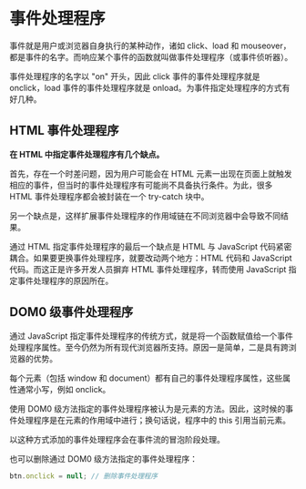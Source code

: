 # 事件处理程序

事件就是用户或浏览器自身执行的某种动作，诸如 click、load 和 mouseover，都是事件的名字。而响应某个事件的函数就叫做事件处理程序（或事件侦听器）。

事件处理程序的名字以 "on" 开头，因此 click 事件的事件处理程序就是 onclick，load 事件的事件处理程序就是 onload。为事件指定处理程序的方式有好几种。

## HTML 事件处理程序

**在 HTML 中指定事件处理程序有几个缺点。**

首先，存在一个时差问题，因为用户可能会在 HTML 元素一出现在页面上就触发相应的事件，但当时的事件处理程序有可能尚不具备执行条件。为此，很多 HTML 事件处理程序都会被封装在一个 try-catch 块中。

另一个缺点是，这样扩展事件处理程序的作用域链在不同浏览器中会导致不同结果。

通过 HTML 指定事件处理程序的最后一个缺点是 HTML 与 JavaScript 代码紧密耦合。如果要更换事件处理程序，就要改动两个地方：HTML 代码和 JavaScript 代码。而这正是许多开发人员摒弃 HTML 事件处理程序，转而使用 JavaScript 指定事件处理程序的原因所在。

## DOM0 级事件处理程序

通过 JavaScript 指定事件处理程序的传统方式，就是将一个函数赋值给一个事件处理程序属性。至今仍然为所有现代浏览器所支持。原因一是简单，二是具有跨浏览器的优势。

每个元素（包括 window 和 document）都有自己的事件处理程序属性，这些属性通常小写，例如 onclick。

使用 DOM0 级方法指定的事件处理程序被认为是元素的方法。因此，这时候的事件处理程序是在元素的作用域中进行；换句话说，程序中的 this 引用当前元素。

以这种方式添加的事件处理程序会在事件流的冒泡阶段处理。

也可以删除通过 DOM0 级方法指定的事件处理程序：

``` js
btn.onclick = null; // 删除事件处理程序
```
